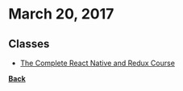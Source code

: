 # March 20, 2017

## Classes

- [The Complete React Native and Redux Course](https://www.udemy.com/the-complete-react-native-and-redux-course/)


[__Back__](../README.md#mar)
